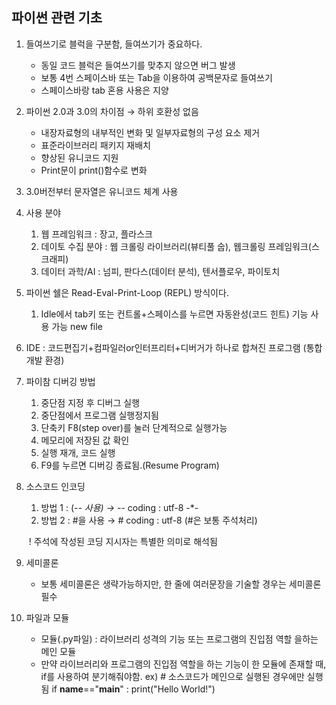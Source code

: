 ## 파이썬 관련 기초

1. 들여쓰기로 블럭을 구분함, 들여쓰기가 중요하다. 

   - 동일 코드 블럭은 들여쓰기를 맞추지 않으면 버그 발생
   - 보통 4번 스페이스바 또는 Tab을 이용하여 공백문자로 들여쓰기
   - 스페이스바랑 tab 혼용 사용은 지양

2. 파이썬 2.0과 3.0의 차이점  → 하위 호환성 없음 

   - 내장자료형의 내부적인 변화 및 일부자료형의 구성 요소 제거
   - 표준라이브러리 패키지 재배치
   - 향상된 유니코드 지원
   - Print문이 print()함수로 변화

3. 3.0버전부터 문자열은 유니코드 체계 사용

4. 사용 분야 

   1. 웹 프레임워크 : 장고, 플라스크
   2. 데이토 수집 분야 : 웹 크롤링 라이브러리(뷰티풀 숩), 웹크롤링 프레임워크(스크래피)
   3. 데이터 과학/AI : 넘피, 판다스(데이터 분석), 텐서플로우, 파이토치

5. 파이썬 쉘은 Read-Eval-Print-Loop (REPL) 방식이다. 

   1. Idle에서 tab키 또는 컨트롤+스페이스를 누르면 자동완성(코드 힌트) 기능 사용 가능 new file

6. IDE : 코드편집기+컴파일러or인터프리터+디버거가 하나로 합쳐진 프로그램 (통합 개발 환경)

7. 파이참 디버깅 방법 

   1. 중단점 지정 후 디버그 실행
   2. 중단점에서 프로그램 실행정지됨
   3. 단축키 F8(step over)를 눌러 단계적으로 실행가능
   4. 메모리에 저장된 값 확인
   5. 실행 재개, 코드 실행
   6. F9를 누르면 디버깅 종료됨.(Resume Program)

8. 소스코드 인코딩 

   1. 방법 1 : (-*- 사용)  →  -*- coding : utf-8 -*-
   2. 방법 2 : #을 사용 → # coding : utf-8  (#은 보통 주석처리)

   ​    ! 주석에 작성된 코딩 지시자는 특별한 의미로 해석됨

9. 세미콜론 

   - 보통 세미콜론은 생략가능하지만, 한 줄에 여러문장을 기술할 경우는 세미콜론 필수

10. 파일과 모듈 

    - 모듈(.py파일) : 라이브러리 성격의 기능 또는 프로그램의 진입점 역할 을하는 메인 모듈
    - 만약 라이브러리와 프로그램의 진입점 역할을 하는 기능이 한 모듈에 존재할 때, if를 사용하여 분기해줘야함. ex)  # 소스코드가 메인으로 실행된 경우에만 실행됨 if **name**=="**main**" :
       print("Hello World!")